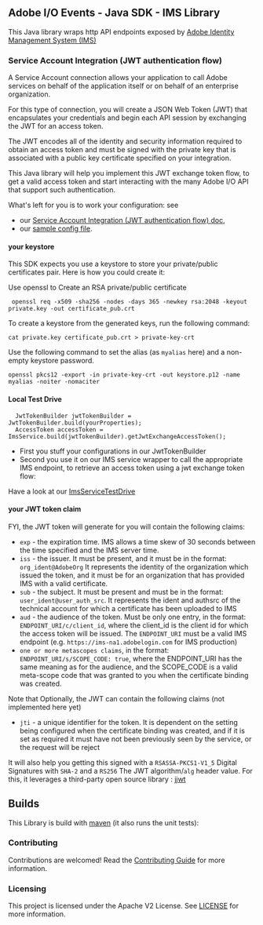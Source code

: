 
## Adobe I/O Events - Java SDK - IMS Library

This Java library wraps http API endpoints exposed by 
[Adobe Identity Management System (IMS)](https://www.adobe.io/authentication/auth-methods.html#!AdobeDocs/adobeio-auth/master/AuthenticationOverview/AuthenticationGuide.md)

### Service Account Integration (JWT authentication flow)

A Service Account connection allows your application to call Adobe services on behalf of 
the application itself or on behalf of an enterprise organization.

For this type of connection, you will create a JSON Web Token (JWT) that encapsulates 
your credentials and begin each API session by exchanging the JWT for an access token.

The JWT encodes all of the identity and security information required to obtain an access 
token and must be signed with the private key that is associated with a public key certificate specified on your integration.

This Java library will help you implement this JWT exchange token flow, to get a valid access token
and start interacting with the many Adobe I/O API that support such authentication.

What's left for you is to work your configuration: see 
* our [Service Account Integration (JWT authentication flow) doc](https://www.adobe.io/authentication/auth-methods.html#!AdobeDocs/adobeio-auth/master/AuthenticationOverview/ServiceAccountIntegration.md), 
* our [sample config file](./src/test/resources/ims.properties).

#### your keystore 

This SDK expects you use a keystore to store your private/public certificates pair.
Here is how you could create it:
 
Use openssl to Create an RSA private/public certificate

     openssl req -x509 -sha256 -nodes -days 365 -newkey rsa:2048 -keyout private.key -out certificate_pub.crt

To create a keystore from the generated keys, run the following command:

    cat private.key certificate_pub.crt > private-key-crt

Use the following command to set the alias (as `myalias` here)  and a non-empty keystore password.

    openssl pkcs12 -export -in private-key-crt -out keystore.p12 -name myalias -noiter -nomaciter

#### Local Test Drive

      JwtTokenBuilder jwtTokenBuilder = JwtTokenBuilder.build(yourProperties);
      AccessToken accessToken = ImsService.build(jwtTokenBuilder).getJwtExchangeAccessToken();

* First you stuff your configurations in our JwtTokenBuilder
* Second you use it on our IMS service wrapper to call the appropriate IMS endpoint, 
to retrieve an access token using a jwt exchange token flow:

Have a look at our [ImsServiceTestDrive](./src/test/java/com/adobe/ims/ImsServiceTestDrive.java)

#### your JWT token claim
 
FYI, the JWT token will generate for you will contain the following claims:
* `exp` - the expiration time. IMS allows a time skew of 30 seconds between the time specified and the IMS server time.
* `iss` - the issuer. It must be present, and it must be in the format: `org_ident@AdobeOrg` It represents the identity of the organization which issued the token, and it must be for an organization that has provided IMS with a valid certificate. 
* `sub` - the subject. It must be present and must be in the format: `user_ident@user_auth_src`. It represents the ident and authsrc of the technical account for which a certificate has been uploaded to IMS
* `aud` - the audience of the token. Must be only one entry, in the format: `ENDPOINT_URI/c/client_id`, where the client_id is the client id for which the access token will be issued. The `ENDPOINT_URI` must be a valid IMS endpoint (e.g. `https://ims-na1.adobelogin.com` for IMS production)
* `one or more metascopes claims`, in the format: `ENDPOINT_URI/s/SCOPE_CODE: true`, where the ENDPOINT_URI has the same meaning as for the audience, and the SCOPE_CODE is a valid meta-scope code that was granted to you when the certificate binding was created.

Note that Optionally, the JWT can contain the following claims (not implemented here yet)
* `jti` - a unique identifier for the token. It is dependent on the setting being configured when the certificate binding was created, and if it is set as required it must have not been previously seen by the service, or the request will be reject

It will also help you getting this signed with a `RSASSA-PKCS1-V1_5` Digital Signatures with `SHA-2` and a `RS256` The JWT algorithm/`alg` header value.
For this, it leverages a third-party open source library : [jjwt](https://github.com/jwtk/jjwt)

## Builds

This Library is build with [maven](https://maven.apache.org/) (it also runs the unit tests):

### Contributing

Contributions are welcomed! Read the [Contributing Guide](../.github/CONTRIBUTING.md) for more information.

### Licensing

This project is licensed under the Apache V2 License. See [LICENSE](../LICENSE.md) for more information.

  
